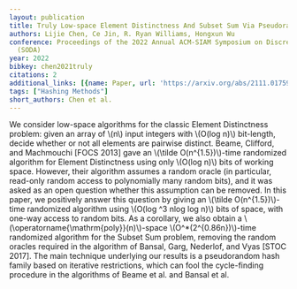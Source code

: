 ```yaml
---
layout: publication
title: Truly Low-space Element Distinctness And Subset Sum Via Pseudorandom Hash Functions
authors: Lijie Chen, Ce Jin, R. Ryan Williams, Hongxun Wu
conference: Proceedings of the 2022 Annual ACM-SIAM Symposium on Discrete Algorithms
  (SODA)
year: 2022
bibkey: chen2021truly
citations: 2
additional_links: [{name: Paper, url: 'https://arxiv.org/abs/2111.01759'}]
tags: ["Hashing Methods"]
short_authors: Chen et al.
---
```

We consider low-space algorithms for the classic Element Distinctness
problem: given an array of \\(n\\) input integers with \\(O(log n)\\) bit-length,
decide whether or not all elements are pairwise distinct. Beame, Clifford, and
Machmouchi [FOCS 2013] gave an \\(\tilde O(n^\{1.5\})\\)-time randomized algorithm
for Element Distinctness using only \\(O(log n)\\) bits of working space. However,
their algorithm assumes a random oracle (in particular, read-only random access
to polynomially many random bits), and it was asked as an open question whether
this assumption can be removed.
  In this paper, we positively answer this question by giving an \\(\tilde
O(n^\{1.5\})\\)-time randomized algorithm using \\(O(log ^3 nlog log n)\\) bits of
space, with one-way access to random bits. As a corollary, we also obtain a
\\(\operatorname\{\mathrm\{poly\}\}(n)\\)-space \\(O^*(2^\{0.86n\})\\)-time randomized
algorithm for the Subset Sum problem, removing the random oracles required in
the algorithm of Bansal, Garg, Nederlof, and Vyas [STOC 2017].
  The main technique underlying our results is a pseudorandom hash family based
on iterative restrictions, which can fool the cycle-finding procedure in the
algorithms of Beame et al. and Bansal et al.